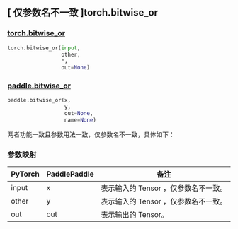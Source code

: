 ## [ 仅参数名不一致 ]torch.bitwise_or

### [torch.bitwise_or](https://pytorch.org/docs/stable/generated/torch.bitwise_or.html#torch-bitwise-or)

```python
torch.bitwise_or(input,
                 other,
                 *,
                 out=None)
```

### [paddle.bitwise_or](https://www.paddlepaddle.org.cn/documentation/docs/zh/develop/api/paddle/bitwise_or_cn.html#bitwise-or)

```python
paddle.bitwise_or(x,
                  y,
                  out=None,
                  name=None)
```

两者功能一致且参数用法一致，仅参数名不一致，具体如下：
### 参数映射

| PyTorch       | PaddlePaddle | 备注                                                   |
| ------------- | ------------ | ------------------------------------------------------ |
| input  |   x   | 表示输入的 Tensor ，仅参数名不一致。   |
| other  |   y   | 表示输入的 Tensor ，仅参数名不一致。 |
| out | out | 表示输出的 Tensor。|
